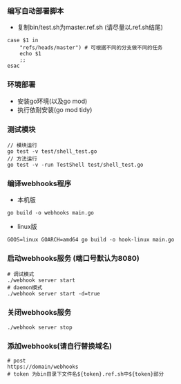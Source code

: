 ### 编写自动部署脚本
- 复制bin/test.sh为master.ref.sh (请尽量以.ref.sh结尾)
```
case $1 in
    "refs/heads/master") # 可根据不同的分支做不同的任务
    echo $1
    ;;
esac
```
### 环境部署
- 安装go环境(以及go mod)
- 执行依耐安装(go mod tidy)

### 测试模块
```
// 模块运行
go test -v test/shell_test.go
// 方法运行
go test -v -run TestShell test/shell_test.go
```

### 编译webhooks程序
- 本机版
```
go build -o webhooks main.go
```
- linux版
```
GOOS=linux GOARCH=amd64 go build -o hook-linux main.go
```

### 启动webhooks服务 (端口号默认为8080)
```
# 调试模式
./webhook server start
# daemon模式
./webhook server start -d=true
```

### 关闭webhooks服务
```
./webhook server stop
```

### 添加webhooks(请自行替换域名)
```
# post
https://domain/webhooks
# token 为bin目录下文件名${token}.ref.sh中${token}部分
```